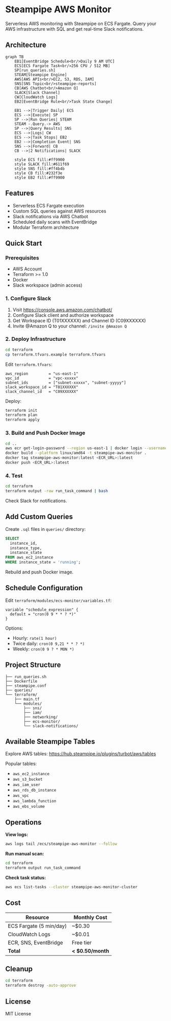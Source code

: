 # Steampipe AWS Monitor

Serverless AWS monitoring with Steampipe on ECS Fargate. Query your AWS infrastructure with SQL and get real-time Slack notifications.

## Architecture

```mermaid
graph TB
    EB1[EventBridge Schedule<br/>Daily 9 AM UTC]
    ECS[ECS Fargate Task<br/>256 CPU / 512 MB]
    SP[run_queries.sh]
    STEAM[Steampipe Engine]
    AWS[AWS APIs<br/>EC2, S3, RDS, IAM]
    SNS[SNS Topic<br/>steampipe-reports]
    CB[AWS Chatbot<br/>Amazon Q]
    SLACK[Slack Channel]
    CW[CloudWatch Logs]
    EB2[EventBridge Rule<br/>Task State Change]
    
    EB1 -->|Trigger Daily| ECS
    ECS -->|Execute| SP
    SP -->|Run Queries| STEAM
    STEAM -.Query.-> AWS
    SP -->|Query Results| SNS
    ECS -->|Logs| CW
    ECS -->|Task Stops| EB2
    EB2 -->|Completion Event| SNS
    SNS -->|Forward| CB
    CB -->|2 Notifications| SLACK
    
    style ECS fill:#ff9900
    style SLACK fill:#611f69
    style SNS fill:#ff4b4b
    style CB fill:#232f3e
    style EB2 fill:#ff9900
```

## Features

- Serverless ECS Fargate execution
- Custom SQL queries against AWS resources
- Slack notifications via AWS Chatbot
- Scheduled daily scans with EventBridge
- Modular Terraform architecture

## Quick Start

### Prerequisites

- AWS Account
- Terraform >= 1.0
- Docker
- Slack workspace (admin access)

### 1. Configure Slack

1. Visit https://console.aws.amazon.com/chatbot/
2. Configure Slack client and authorize workspace
3. Get Workspace ID (T01XXXXXX) and Channel ID (C09XXXXXX)
4. Invite @Amazon Q to your channel: `/invite @Amazon Q`

### 2. Deploy Infrastructure

```bash
cd terraform
cp terraform.tfvars.example terraform.tfvars
```

Edit `terraform.tfvars`:
```hcl
aws_region         = "us-east-1"
vpc_id             = "vpc-xxxxx"
subnet_ids         = ["subnet-xxxxx", "subnet-yyyyy"]
slack_workspace_id = "T01XXXXXX"
slack_channel_id   = "C09XXXXXX"
```

Deploy:
```bash
terraform init
terraform plan
terraform apply
```

### 3. Build and Push Docker Image

```bash
cd ..
aws ecr get-login-password --region us-east-1 | docker login --username AWS --password-stdin <ECR_URL>
docker build --platform linux/amd64 -t steampipe-aws-monitor .
docker tag steampipe-aws-monitor:latest <ECR_URL>:latest
docker push <ECR_URL>:latest
```

### 4. Test

```bash
cd terraform
terraform output -raw run_task_command | bash
```

Check Slack for notifications.

## Add Custom Queries

Create `.sql` files in `queries/` directory:

```sql
SELECT 
  instance_id,
  instance_type,
  instance_state
FROM aws_ec2_instance
WHERE instance_state = 'running';
```

Rebuild and push Docker image.

## Schedule Configuration

Edit `terraform/modules/ecs-monitor/variables.tf`:

```hcl
variable "schedule_expression" {
  default = "cron(0 9 * * ? *)"
}
```

Options:
- Hourly: `rate(1 hour)`
- Twice daily: `cron(0 9,21 * * ? *)`
- Weekly: `cron(0 9 ? * MON *)`

## Project Structure

```
├── run_queries.sh
├── Dockerfile
├── steampipe.conf
├── queries/
└── terraform/
    ├── main.tf
    └── modules/
        ├── sns/
        ├── iam/
        ├── networking/
        ├── ecs-monitor/
        └── slack-notifications/
```

## Available Steampipe Tables

Explore AWS tables: https://hub.steampipe.io/plugins/turbot/aws/tables

Popular tables:
- `aws_ec2_instance`
- `aws_s3_bucket`
- `aws_iam_user`
- `aws_rds_db_instance`
- `aws_vpc`
- `aws_lambda_function`
- `aws_ebs_volume`

## Operations

**View logs:**
```bash
aws logs tail /ecs/steampipe-aws-monitor --follow
```

**Run manual scan:**
```bash
cd terraform
terraform output run_task_command
```

**Check task status:**
```bash
aws ecs list-tasks --cluster steampipe-aws-monitor-cluster
```

## Cost

| Resource | Monthly Cost |
|----------|--------------|
| ECS Fargate (5 min/day) | ~$0.30 |
| CloudWatch Logs | ~$0.01 |
| ECR, SNS, EventBridge | Free tier |
| **Total** | **< $0.50/month** |

## Cleanup

```bash
cd terraform
terraform destroy -auto-approve
```

## License

MIT License

